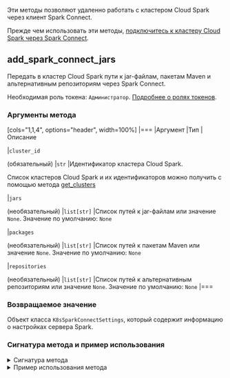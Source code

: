 Эти методы позволяют удаленно работать с кластером Cloud Spark через клиент Spark Connect.

<warn>

Прежде чем использовать эти методы, [подключитесь к кластеру Cloud Spark через Spark Connect](../../../connect/spark-connect).

</warn>

## add_spark_connect_jars

Передать в кластер Cloud Spark пути к jar-файлам, пакетам Maven и альтернативным репозиториям через Spark Connect.

Необходимая роль токена: `Администратор`. [Подробнее о ролях токенов](../../authz).

### Аргументы метода

[cols="1,1,4", options="header", width=100%]
|===
|Аргумент
|Тип
|Описание

|`cluster_id`

(обязательный)
|`str`
|Идентификатор кластера Cloud Spark.

Список кластеров Cloud Spark и их идентификаторов можно получить с помощью метода [get_clusters](../clusters#get_clusters)

|`jars`

(необязательный)
|`list[str]`
|Список путей к jar-файлам или значение `None`. Значение по умолчанию: `None`

|`packages`

(необязательный)
|`list[str]`
|Список путей к пакетам Maven или значение `None`. Значение по умолчанию: `None`

|`repositories`

(необязательный)
|`list[str]`
|Список путей к альтернативным репозиториям или значение `None`. Значение по умолчанию: `None`
|===

### Возвращаемое значение

Объект класса `K8sSparkConnectSettings`, который содержит информацию о настройках сервера Spark.

### Сигнатура метода и пример использования

<details>
<summary>Сигнатура метода</summary>

```python
add_spark_connect_jars(cluster_id: str,
                       jars: list[str] | None = None,
                       packages: list[str] | None = None, 
                       repositories: list[str] | None = None, 
                       **kwargs
                      ) -> mlplatform_client.serializers.spark_proxy.K8sSparkConnectSettings
```

</details>

<details>
<summary>Пример использования метода</summary>

<err>

Для простоты значение токена доступа указано в примере скрипта Python.

При работе в production-среде не оперируйте токенами в открытом виде. Используйте переменные среды окружения, хранилища секретов или другие инструменты для работы с чувствительными данными. [Подробнее про токены](../../authz).

</err>

1. [Установите библиотеку](../../install), если это еще не сделано.
1. [Создайте токен доступа](../../authz) с ролью `Администратор`, если это еще не сделано.
1. [Создайте кластер Spark](../../../service-management/create), если это еще не сделано.
1. [Загрузите в бакет](/ru/storage/s3/service-management/objects/upload-object) кластера Cloud Spark jar-файлы, которые необходимо подключить через Spark Connect.
1. Сохраните имя бакета. Далее в скрипте используется имя `spark-k8s-XXXX-bucket`.
1. [Подключитесь к кластеру Cloud Spark через Spark Connect](../../../connect/spark-connect), если это еще не сделано.
1. Выполните скрипт Python:

   ```python
   from mlplatform_client import MLPlatform
   
   # Авторизоваться в библиотеке по токену доступа
   REFRESH_TOKEN = '<значение токена доступа>'
   mlp = MLPlatform(refresh_token=REFRESH_TOKEN)

   # Получить ID кластера Cloud Spark
   clusters = mlp.get_clusters()
   CLUSTER_ID = clusters[0].id
 
   # Определить переменные, которые содержат пути к jar-файлам, пакетам Maven и альтернативным репозиториям
   jars = ["s3a://spark-k8s-XXXX-bucket/spark-files/example1.jar", "s3a://spark-k8s-XXXX-bucket/spark-files/example2.jar"]
   packages = ["ai.catboost:catboost-spark_3.4_2.12:1.2.2", "com.databricks:spark-csv_2.10:1.3.0"]
   repositories = None

   # Передать зависимости клиенту Spark Connect
   settings = mlp.add_spark_connect_jars(CLUSTER_ID, jars=jars, packages=packages, repositories=repositories)
   print(settings)

   ```

   В случае успеха будет выведена информация о настройках сервера Spark. В частности, будут выведены параметры `spark.jars` и `spark.jars.packages`, в которых содержатся пути к jar-файлам и пакетам Maven, переданные через Spark Connect.

   ```txt
   spark.hadoop.parquet.block.size 33554432
   spark.connect.grpc.binding.port 15002
   spark.decommission.enabled true
   spark.delta.logStore.s3.impl io.delta.storage.S3DynamoDBLogStore
   spark.delta.logStore.s3a.impl io.delta.storage.S3DynamoDBLogStore
   spark.driver.cores 1
   spark.driver.coreRequest 1
   spark.driver.extraClassPath /opt/spark/jars/*

   ...

   spark.worker.ui.retainedDrivers	10
   spark.sql.ui.retainedExecutions 100
   spark.streaming.ui.retainedBatches 100
   spark.ui.retainedDeadExecutors 10
   spark.jars.ivy /tmp/.ivy
   spark.jars s3a://spark-k8s-XXXX-bucket/spark-files/example1.jar,s3a://spark-k8s-XXXX-bucket/spark-files/example2.jar
   spark.jars.packages ai.catboost:catboost-spark_3.4_2.12:1.2.2,com.databricks:spark-csv_2.10:1.3.0
   ```

</details>

